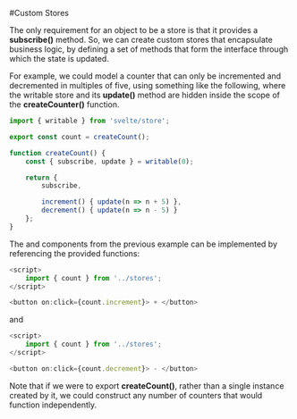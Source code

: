 #Custom Stores

The only requirement for an object to be a store is that it provides a **subscribe()** method.  So, we can create custom stores that encapsulate business logic, by defining a set of methods that form the interface through which the state is updated.

For example, we could model a counter that can only be incremented and decremented in multiples of five, using something like the following, where the writable store and its **update()** method are hidden inside the scope of the **createCounter()** function.

```javascript
import { writable } from 'svelte/store';

export const count = createCount();

function createCount() {
    const { subscribe, update } = writable(0);

    return {
        subscribe,

        increment() { update(n => n + 5) },
        decrement() { update(n => n - 5) }
    };
}
```

The <Increment> and <Decrement> components from the previous example can be implemented by referencing the provided functions:

```javascript
<script>
    import { count } from '../stores';
</script>

<button on:click={count.increment}> + </button>
```

and

```javascript
<script>
    import { count } from '../stores';
</script>

<button on:click={count.decrement}> - </button>
```

Note that if we were to export **createCount()**, rather than a single instance created by it, we could construct any number of counters that would function independently.
